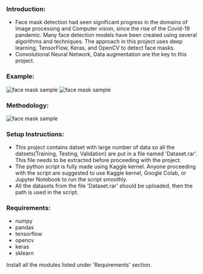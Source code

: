 ### Introduction:
- Face mask detection had seen significant progress in the domains of Image processing and Computer vision, since the rise of the Covid-19 pandemic. Many face detection models have been created using several algorithms and techniques. The approach in this project uses deep learning, TensorFlow, Keras, and OpenCV to detect face masks.
- Convolutional Neural Network, Data augmentation are the key to this project.
### Example:
![face mask sample](https://raw.githubusercontent.com/sudipg4112001/Amazing-Python-Scripts/Face_Mask/Face-Mask-Detection/Sample-images/Sample_image_3.jpg)
![face mask sample](https://raw.githubusercontent.com/sudipg4112001/Amazing-Python-Scripts/Face_Mask/Face-Mask-Detection/Sample-images/Sample_image_2.jpg)
### Methodology:
![face mask sample](https://raw.githubusercontent.com/sudipg4112001/Amazing-Python-Scripts/Face_Mask/Face-Mask-Detection/Sample-images/Method.jpg)
### Setup Instructions:
- This project contains datset with large number of data so all the datsets(Training, Testing, Validation) are put in a file named 'Dataset.rar'. This file needs to be extracted before proceeding with the project.
- The python script is fully made using Kaggle kernel. Anyone proceeding with the script are suggested to use Kaggle kernel, Google Colab, or Jupyter Notebook to run the script smoothly.
- All the datasets from the file 'Dataset.rar' should be uploaded, then the path is used in the script.
### Requirements:
- numpy
- pandas
- tensorflow
- opencv
- keras
- sklearn

Install all the modules listed under 'Requirements' section.
